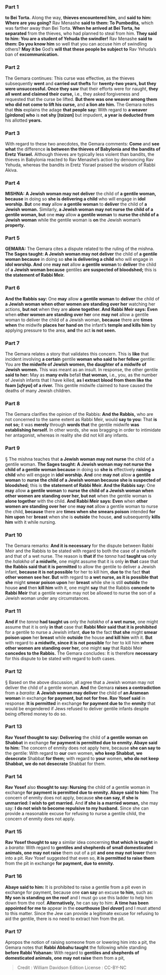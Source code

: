 
### Part 1
<b>to Bei Torta.</b> Along the way, <b>thieves encountered him,</b> and <b>said to him: Where are you going?</b> Rav Menashe <b>said to them: To Pumbedita,</b> which was farther away than Bei Torta. <b>When he arrived at Bei Torta, he separated</b> from the thieves, who had planned to steal from him. <b>They said to him: You are a student of Yehuda the swindler!</b> Rav Menashe <b>said to them: Do you know him</b> so well that you can accuse him of swindling others? <b>May it be</b> God’s <b>will that these people be subject to</b> Rav Yehuda’s ban of <b>excommunication.</b>

### Part 2
The Gemara continues: This curse was effective, as the thieves subsequently <b>went</b> and <b>carried out thefts</b> for <b>twenty-two years, but they were unsuccessful. Once they saw</b> that their efforts were for naught, <b>they all went and claimed their curse,</b> i.e., they asked forgiveness and requested that the curse be lifted. <b>But there was one weaver among them who did not come to lift his curse,</b> and <b>a lion ate him.</b> The Gemara notes that <b>this</b> explains the adage <b>that people say:</b> With regard to <b>a weaver [<i>girdana</i>] who</b> is <b>not shy [<i>taizan</i>]</b> but impudent, <b>a year is deducted from</b> his allotted <b>years.</b>

### Part 3
With regard to these two anecdotes, the Gemara comments: <b>Come</b> and <b>see what</b> the difference <b>is between the thieves of Babylonia and the bandits of Eretz Yisrael.</b> Although thieves are typically less violent than bandits, the thieves in Babylonia reacted to Rav Menashe’s action by denouncing Rav Yehuda, whereas the bandits in Eretz Yisrael praised the wisdom of Rabbi Akiva.

### Part 4
<strong>MISHNA:</strong> <b>A Jewish woman may not deliver</b> the child of <b>a gentile woman, because</b> in doing so <b>she is delivering a child</b> who will engage in <b>idol worship. But</b> one <b>may</b> allow <b>a gentile woman</b> to <b>deliver</b> the child of <b>a Jewish woman.</b> Similarly, <b>a Jewish woman may not nurse the child of a gentile woman, but</b> one <b>may</b> allow <b>a gentile woman</b> to <b>nurse the child of a Jewish woman</b> while the gentile woman is <b>on</b> the Jewish woman’s <b>property.</b>

### Part 5
<strong>GEMARA:</strong> The Gemara cites a dispute related to the ruling of the mishna. <b>The Sages taught: A Jewish woman may not deliver</b> the child of <b>a gentile woman because</b> in doing so <b>she is delivering a child</b> who will engage in <b>idol worship. And</b> one <b>may not</b> allow <b>a gentile woman</b> to <b>deliver</b> the child of <b>a Jewish woman because</b> gentiles <b>are suspected of bloodshed;</b> this is <b>the statement of Rabbi Meir.</b>

### Part 6
<b>And the Rabbis say:</b> One <b>may</b> allow <b>a gentile woman</b> to <b>deliver</b> the child of <b>a Jewish woman when other women are standing over her</b> watching her actions, <b>but not</b> when they are <b>alone together. And Rabbi Meir says: Even</b> when <b>other women are standing over her</b> one <b>may not</b> allow a gentile woman to deliver the child of a Jewish woman, <b>because</b> there are <b>times when</b> the midwife <b>places her hand on</b> the infant’s <b>temple and kills him</b> by applying pressure to the area, <b>and</b> the act <b>is not seen.</b>

### Part 7
The Gemara relates a story that validates this concern. This is <b>like</b> that incident involving <b>a certain</b> gentile <b>woman who said to her fellow</b> gentile: You are <b>the midwife of Jewish women, the daughter of a midwife of Jewish women.</b> This was meant as an insult. In response, the other gentile <b>said to her:</b> May as <b>many evils</b> befall <b>that woman,</b> i.e., you, as the number of Jewish infants that I have killed, <b>as I extract blood from them like the foam [<i>ufeya</i>] of a river.</b> This gentile midwife claimed to have caused the deaths of many Jewish children.

### Part 8
The Gemara clarifies the opinion of the Rabbis: <b>And the Rabbis,</b> who are not concerned to the same extent as Rabbi Meir, would <b>say to you:</b> That <b>is not so;</b> it was <b>merely</b> through <b>words that</b> the gentile midwife <b>was establishing herself.</b> In other words, she was bragging in order to intimidate her antagonist, whereas in reality she did not kill any infants.

### Part 9
§ The mishna teaches that <b>a Jewish woman may not nurse</b> the child of a gentile woman. <b>The Sages taught: A Jewish woman may not nurse the child of a gentile woman because</b> in doing so <b>she is</b> effectively <b>raising a child</b> who will engage in <b>idol worship. And</b> one <b>may not</b> allow <b>a gentile woman</b> to <b>nurse the child of a Jewish woman because she is suspected of bloodshed;</b> this is <b>the statement of Rabbi Meir. And the Rabbis say:</b> One <b>may</b> allow <b>a gentile woman</b> to <b>nurse the child of a Jewish woman when other women are standing over her, but not</b> when the gentile woman is <b>alone together</b> with the child. <b>And Rabbi Meir says: Even</b> when <b>other women are standing over her</b> one <b>may not</b> allow a gentile woman to nurse the child, <b>because</b> there are <b>times when she smears poison</b> intended <b>for him upon</b> her <b>breast</b> when she is <b>outside</b> the house, <b>and</b> subsequently <b>kills him</b> with it while nursing.

### Part 10
The Gemara remarks: <b>And it is necessary</b> for the dispute between Rabbi Meir and the Rabbis to be stated with regard to both the case of a midwife and that of a wet nurse. The reason is <b>that if</b> the <i>tanna</i> had <b>taught us</b> only the <i>halakha</i> of <b>a midwife,</b> one might assume that it is only <b>in that</b> case that <b>the Rabbis said that it is permitted</b> to allow the gentile to deliver a Jewish infant, <b>because it is not possible</b> for her to kill him, <b>due to</b> the fact <b>that other women see her. But</b> with regard to <b>a wet nurse, as it is possible that she</b> might <b>smear poison upon</b> her <b>breast</b> while she is still <b>outside</b> the house <b>and</b> then <b>kill him</b> with it, one might <b>say</b> that the Rabbis <b>concede to Rabbi Meir</b> that a gentile woman may not be allowed to nurse the son of a Jewish woman under any circumstances.

### Part 11
<b>And if</b> the <i>tanna</i> <b>had taught us</b> only the <i>halakha</i> of <b>a wet nurse,</b> one might assume that it is only <b>in that</b> case that <b>Rabbi Meir said that it is prohibited</b> for a gentile to nurse a Jewish infant, <b>due to</b> the fact <b>that she</b> might <b>smear poison upon</b> her <b>breast</b> while <b>outside</b> the house <b>and kill him</b> with it. <b>But</b> with regard to <b>a midwife, since it is not possible</b> for her to kill him <b>where other women are standing over her,</b> one might <b>say</b> that Rabbi Meir <b>concedes to the Rabbis.</b> The Gemara concludes: It is therefore <b>necessary</b> for this dispute to be stated with regard to both cases.

### Part 12
§ Based on the above discussion, all agree that a Jewish woman may not deliver the child of a gentile woman. <b>And</b> the Gemara <b>raises a contradiction</b> from a <i>baraita</i>: <b>A Jewish woman may deliver</b> the child of <b>an Aramean woman</b> in exchange <b>for payment, but not for free. Rav Yosef said</b> in response: <b>It is permitted</b> in exchange <b>for payment due to</b> the <b>enmity</b> that would be engendered if Jews refused to deliver gentile infants despite being offered money to do so.

### Part 13
<b>Rav Yosef thought to say: Delivering</b> the child of <b>a gentile woman on Shabbat</b> in exchange <b>for payment is permitted due to enmity. Abaye said to him:</b> The concern of enmity does not apply here, because <b>she can say to</b> the gentile: With regard to <b>our</b> own women, <b>who keep Shabbat, we desecrate</b> Shabbat <b>for them;</b> with regard to <b>your</b> women, <b>who do not keep Shabbat, we do not desecrate</b> Shabbat for them.

### Part 14
<b>Rav Yosef</b> also <b>thought to say: Nursing</b> the child of a gentile woman in exchange <b>for payment is permitted due to enmity. Abaye said to him:</b> The concern of enmity does not apply, because <b>she can say, if she is unmarried: I wish to get married.</b> And <b>if she is a married woman,</b> she may say: <b>I do not wish to become repulsive to my husband.</b> Since she can provide a reasonable excuse for refusing to nurse a gentile child, the concern of enmity does not apply.

### Part 15
<b>Rav Yosef thought to say</b> a similar idea concerning <b>that which is taught</b> in a <i>baraita</i>: With regard to <b>gentiles and shepherds of small domesticated animals, one may not raise</b> them out of a pit <b>and one may not lower</b> them into a pit. Rav Yosef suggested that even so, <b>it is permitted to raise them</b> from the pit in exchange <b>for payment, due to enmity.</b>

### Part 16
<b>Abaye said to him:</b> It is prohibited to raise a gentile from a pit even in exchange for payment, because one <b>can say</b> an excuse <b>to him,</b> such as: <b>My son is standing on the roof</b>  and I must go use this ladder to help him down from the roof. <b>Alternatively,</b> he can say to him: <b>A time has been appointed for me to</b> appear in the <b>courthouse [<i>bei davar</i>]</b> and I must attend to this matter. Since the Jew can provide a legitimate excuse for refusing to aid the gentile, there is no need to extract him from the pit.

### Part 17
Apropos the notion of raising someone from or lowering him into a pit, the Gemara notes that <b>Rabbi Abbahu taught</b> the following while standing <b>before Rabbi Yoḥanan:</b> With regard to <b>gentiles and shepherds of domesticated animals, one may not raise</b> them from a pit,

>Credit : William Davidson Edition
>License : CC-BY-NC